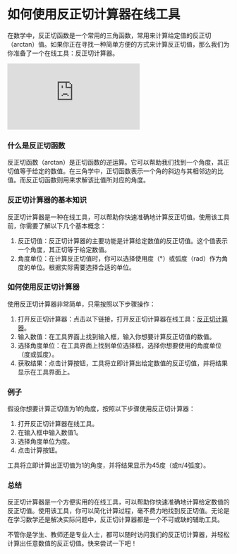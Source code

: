 如何使用反正切计算器在线工具
==============

在数学中，反正切函数是一个常用的三角函数，常用来计算给定值的反正切（arctan）值。如果你正在寻找一种简单方便的方式来计算反正切值，那么我们为你准备了一个在线工具：反正切计算器。

![反正切计算器](https://www.onlinecalculatorsfree.com/zh-cn/math/arctan-calculator.html)

### 什么是反正切函数

反正切函数（arctan）是正切函数的逆运算。它可以帮助我们找到一个角度，其正切值等于给定的数值。在三角学中，正切函数表示一个角的斜边与其相邻边的比值。而反正切函数则用来求解该比值所对应的角度。

### 反正切计算器的基本知识

反正切计算器是一种在线工具，可以帮助你快速准确地计算反正切值。使用该工具前，你需要了解以下几个基本概念：

1. 反正切值：反正切计算器的主要功能是计算给定数值的反正切值。这个值表示一个角度，其正切等于给定数值。
2. 角度单位：在计算反正切值时，你可以选择使用度（°）或弧度（rad）作为角度的单位。根据实际需要选择合适的单位。

### 如何使用反正切计算器

使用反正切计算器非常简单，只需按照以下步骤操作：

1. 打开反正切计算器：点击以下链接，打开反正切计算器在线工具：[反正切计算器](https://www.onlinecalculatorsfree.com/zh-cn/math/arctan-calculator.html)。
2. 输入数值：在工具界面上找到输入框，输入你想要计算反正切值的数值。
3. 选择角度单位：在工具界面上找到单位选择框，选择你想要使用的角度单位（度或弧度）。
4. 获取结果：点击计算按钮，工具将立即计算出给定数值的反正切值，并将结果显示在工具界面上。

### 例子

假设你想要计算正切值为1的角度，按照以下步骤使用反正切计算器：

1. 打开反正切计算器在线工具。
2. 在输入框中输入数值1。
3. 选择角度单位为度。
4. 点击计算按钮。

工具将立即计算出正切值为1的角度，并将结果显示为45度（或π/4弧度）。

### 总结

反正切计算器是一个方便实用的在线工具，可以帮助你快速准确地计算给定数值的反正切值。使用该工具，你可以简化计算过程，毫不费力地找到反正切值。无论是在学习数学还是解决实际问题中，反正切计算器都是一个不可或缺的辅助工具。

不管你是学生、教师还是专业人士，都可以随时访问我们的反正切计算器，并轻松计算出任意数值的反正切值。快来尝试一下吧！